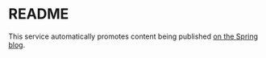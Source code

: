 # README


This service automatically promotes content being published [on the Spring blog](https://spring.io/blog).
